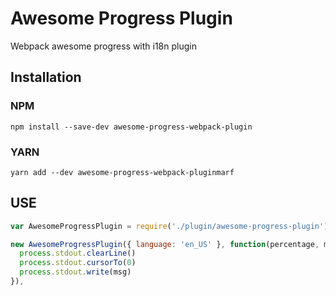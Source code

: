 # Awesome Progress Plugin

Webpack awesome progress with i18n plugin

## Installation

### NPM

```
npm install --save-dev awesome-progress-webpack-plugin
```

### YARN

```
yarn add --dev awesome-progress-webpack-pluginmarf
```

## USE

```javascript
var AwesomeProgressPlugin = require('./plugin/awesome-progress-plugin')

new AwesomeProgressPlugin({ language: 'en_US' }, function(percentage, msg) {
  process.stdout.clearLine()
  process.stdout.cursorTo(0)
  process.stdout.write(msg)
}),
```
